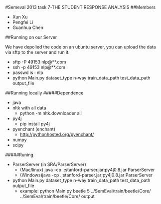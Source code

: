 #Semeval 2013 task 7-THE STUDENT RESPONSE ANALYSIS
##Members
* Xun Xu
* Pengfei Li
* Guanhua Chen

##Running on our Server

We have depolied the code on an ubuntu server, you can upload the data via sftp to the server and run it.

  * sftp -P 49153 nlp@**.com 
  * ssh -p 49153 nlp@**.com
  * passwd is : nlp
  * python Main.py dataset_type n-way train_data_path test_data_path output_file


##Running locally
#####Dependence
* java
* nltk with all data
  * python -m nltk.downloader all 
* py4j
  * pip install py4j
* pyenchant (enchant)
  * http://pythonhosted.org/pyenchant/
* numpy
* scipy

#####Runing


* ParserServer (in SRA/ParserServer)
  * (Mac/linux)  java -cp .:stanford-parser.jar:py4j0.8.jar ParserServer
  * (Windows)java -cp .;stanford-parser.jar;py4j0.8.jar ParserServer
* python Main.py dataset_type n-way train_data_path test_data_path output_file
  * example: python Main.py beetle 5 ../SemEval/train/beetle/Core/ ../SemEval/train/beetle/Core/ output
